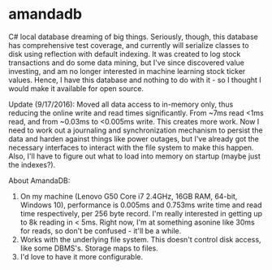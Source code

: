 # amandadb
C# local database dreaming of big things.  Seriously, though, this database has comprehensive test coverage, and currently will serialize classes to disk using reflection with default indexing.  It was created to log stock transactions and do some data mining, but I've since discovered value investing, and am no longer interested in machine learning stock ticker values.  Hence, I have this database and nothing to do with it - so I thought I would make it available for open source.

Update (9/17/2016):
Moved all data access to in-memory only, thus reducing the online write and read times significantly.  From ~7ms read <1ms read, and from ~0.03ms to <0.005ms write.  This creates more work.  Now I need to work out a journaling and synchronization mechanism to persist the data and harden against things like power outages, but I've already got the necessary interfaces to interact with the file system to make this happen.  Also, I'll have to figure out what to load into memory on startup (maybe just the indexes?).

About AmandaDB:
<ol>
<li>On my machine (Lenovo G50 Core i7 2.4GHz, 16GB RAM, 64-bit, Windows 10), performance is 0.005ms and 0.753ms write time and read time respectively, per 256 byte record.  I'm really interested in getting up to 8k reading in < 5ms.  Right now, I'm at something asonine like 30ms for reads, so don't be confused - it'll be a while.</li>
<li>Works with the underlying file system.  This doesn't control disk access, like some DBMS's.  Storage maps to files.</li>
<li>I'd love to have it more configurable.</li>
</ol>
